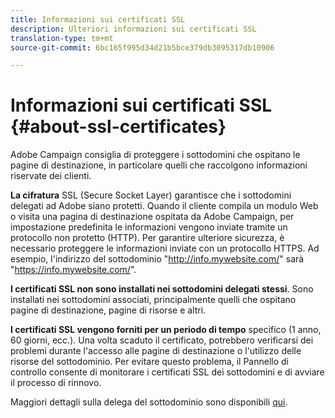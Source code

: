 ```yaml
---
title: Informazioni sui certificati SSL
description: Ulteriori informazioni sui certificati SSL
translation-type: tm+mt
source-git-commit: 6bc165f995d34d21b5bce379db3095317db10906

---
```



# Informazioni sui certificati SSL {#about-ssl-certificates}

Adobe Campaign consiglia di proteggere i sottodomini che ospitano le pagine di destinazione, in particolare quelli che raccolgono informazioni riservate dei clienti.

**La cifratura** SSL (Secure Socket Layer) garantisce che i sottodomini delegati ad Adobe siano protetti. Quando il cliente compila un modulo Web o visita una pagina di destinazione ospitata da Adobe Campaign, per impostazione predefinita le informazioni vengono inviate tramite un protocollo non protetto (HTTP). Per garantire ulteriore sicurezza, è necessario proteggere le informazioni inviate con un protocollo HTTPS. Ad esempio, l&#39;indirizzo del sottodominio &quot;http://info.mywebsite.com/&quot; sarà &quot;https://info.mywebsite.com/&quot;.

**I certificati SSL non sono installati nei sottodomini delegati stessi**. Sono installati nei sottodomini associati, principalmente quelli che ospitano pagine di destinazione, pagine di risorse e altri.

**I certificati SSL vengono forniti per un periodo di tempo** specifico (1 anno, 60 giorni, ecc.). Una volta scaduto il certificato, potrebbero verificarsi dei problemi durante l&#39;accesso alle pagine di destinazione o l&#39;utilizzo delle risorse del sottodominio. Per evitare questo problema, il Pannello di controllo consente di monitorare i certificati SSL dei sottodomini e di avviare il processo di rinnovo.

Maggiori dettagli sulla delega del sottodominio sono disponibili [qui](https://helpx.adobe.com/campaign/kb/domain-name-delegation.html).
